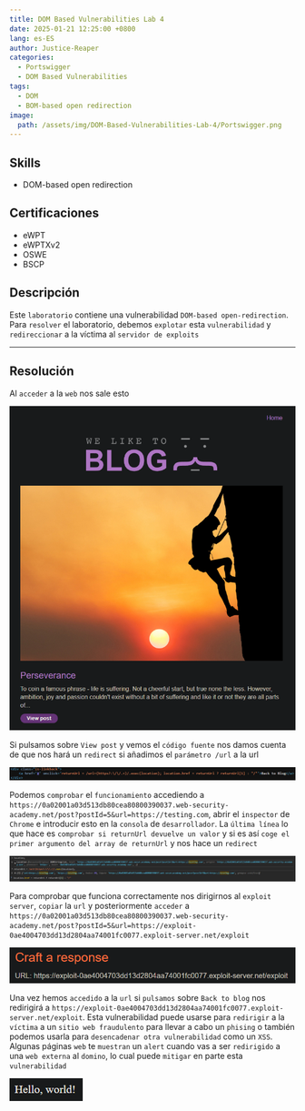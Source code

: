 ```yaml
---
title: DOM Based Vulnerabilities Lab 4
date: 2025-01-21 12:25:00 +0800
lang: es-ES
author: Justice-Reaper
categories:
  - Portswigger
  - DOM Based Vulnerabilities
tags:
  - DOM
  - BOM-based open redirection
image:
  path: /assets/img/DOM-Based-Vulnerabilities-Lab-4/Portswigger.png
---
```


## Skills

- DOM-based open redirection
  
## Certificaciones

- eWPT
- eWPTXv2
- OSWE
- BSCP
  
## Descripción

Este `laboratorio` contiene una vulnerabilidad `DOM-based open-redirection`. Para `resolver` el laboratorio, debemos `explotar` esta `vulnerabilidad` y `redireccionar` a la víctima al `servidor de exploits`

---
## Resolución

Al `acceder` a la `web` nos sale esto

![](/assets/img/DOM-Based-Vulnerabilities-Lab-4/image_1.png)

Si pulsamos sobre `View post` y vemos el `código fuente` nos damos cuenta de que nos hará un `redirect` si añadimos el `parámetro /url` a la url

![](/assets/img/DOM-Based-Vulnerabilities-Lab-4/image_2.png)

Podemos `comprobar` el `funcionamiento` accediendo a `https://0a02001a03d513db80cea80800390037.web-security-academy.net/post?postId=5&url=https://testing.com`, abrir el `inspector` de `Chrome` e introducir esto en la `consola` de `desarrollador`. La `última línea` lo que hace es `comprobar si returnUrl devuelve un valor` y si es así `coge el primer argumento del array de returnUrl` y nos hace un `redirect` 

![](/assets/img/DOM-Based-Vulnerabilities-Lab-4/image_3.png)

Para comprobar que funciona correctamente nos dirigirnos al `exploit server`, `copiar` la `url` y posteriormente `acceder` a `https://0a02001a03d513db80cea80800390037.web-security-academy.net/post?postId=5&url=https://exploit-0ae4004703dd13d2804aa74001fc0077.exploit-server.net/exploit`

![](/assets/img/DOM-Based-Vulnerabilities-Lab-4/image_4.png)

Una vez hemos `accedido` a la `url` si `pulsamos` sobre `Back to blog` nos redirigirá a `https://exploit-0ae4004703dd13d2804aa74001fc0077.exploit-server.net/exploit`. Esta vulnerabilidad puede usarse para `redirigir` a la `víctima` a un `sitio web fraudulento` para llevar a cabo un `phising` o también podemos usarla para `desencadenar otra vulnerabilidad` como un `XSS`. Algunas páginas `web` te `muestran` un `alert` cuando vas a ser `redirigido` a una `web externa` al `domino`, lo cual puede `mitigar` en parte esta `vulnerabilidad`

![](/assets/img/DOM-Based-Vulnerabilities-Lab-4/image_5.png)
